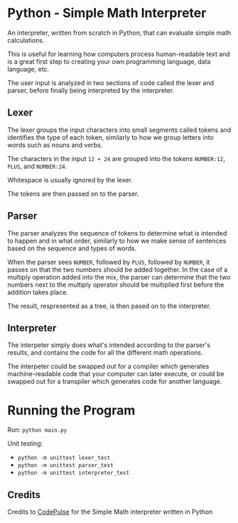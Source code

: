# Python - Simple Math Interpreter

An interpreter, written from scratch in Python, that can evaluate simple math calculations.

This is useful for learning how computers process human-readable text and is a great first step to creating your own programming language, data language, etc.

The user input is analyzed in two sections of code called the lexer and parser, before finally being interpreted by the interpreter.

## Lexer

The lexer groups the input characters into small segments called tokens and identifies the type of each token, similarly to how we group letters into words such as nouns and verbs.

The characters in the input `12 + 24` are grouped into the tokens `NUMBER:12`, `PLUS`, and `NUMBER:24`.

Whitespace is usually ignored by the lexer.

The tokens are then passed on to the parser.

## Parser

The parser analyzes the sequence of tokens to determine what is intended to happen and in what order, similarly to how we make sense of sentences based on the sequence and types of words.

When the parser sees `NUMBER`, followed by `PLUS`, followed by `NUMBER`, it passes on that the two numbers should be added together. In the case of a multiply operation added into the mix, the parser can determine that the two numbers next to the multiply operator should be multiplied first before the addition takes place.

The result, respresented as a tree, is then pased on to the interpreter.

## Interpreter

The interpeter simply does what's intended according to the parser's results, and contains the code for all the different math operations.

The interpeter could be swapped out for a compiler which generates machine-readable code that your computer can later execute, or could be swapped out for a transpiler which generates code for another language.

# Running the Program

Run: `python main.py` 

Unit testing:

 - `python -m unittest lexer_test`
 - `python -m unittest parser_test`
 - `python -m unittest interpreter_test`

 ## Credits

Credits to [CodePulse](https://www.youtube.com/channel/UCUVahoidFA7F3Asfvamrm7w) for the Simple Math interpreter written in Python